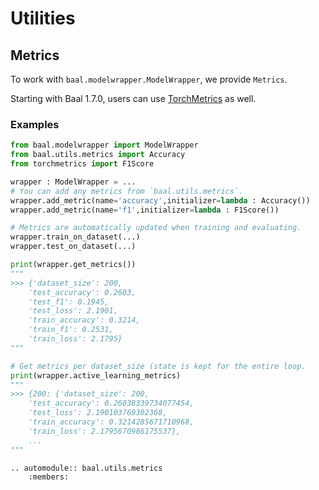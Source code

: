 # Utilities


## Metrics

To work with `baal.modelwrapper.ModelWrapper`, we provide `Metrics`.

Starting with Baal 1.7.0, users can use [TorchMetrics](https://torchmetrics.readthedocs.io/en/stable/) as well.


### Examples

```python
from baal.modelwrapper import ModelWrapper
from baal.utils.metrics import Accuracy
from torchmetrics import F1Score

wrapper : ModelWrapper = ...
# You can add any metrics from `baal.utils.metrics`.
wrapper.add_metric(name='accuracy',initializer=lambda : Accuracy())
wrapper.add_metric(name='f1',initializer=lambda : F1Score())

# Metrics are automatically updated when training and evaluating.
wrapper.train_on_dataset(...)
wrapper.test_on_dataset(...)

print(wrapper.get_metrics())
"""
>>> {'dataset_size': 200,
    'test_accuracy': 0.2603,
    'test_f1': 0.1945,
    'test_loss': 2.1901,
    'train_accuracy': 0.3214,
    'train_f1': 0.2531,
    'train_loss': 2.1795}
"""

# Get metrics per dataset_size (state is kept for the entire loop.
print(wrapper.active_learning_metrics)
"""
>>> {200: {'dataset_size': 200,
    'test_accuracy': 0.26038339734077454,
    'test_loss': 2.190103769302368,
    'train_accuracy': 0.3214285671710968,
    'train_loss': 2.1795670986175537},
    ...
"""
```

```eval_rst
.. automodule:: baal.utils.metrics
    :members:
```
